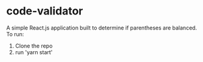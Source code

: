 # code-validator
A simple React.js application built to determine if parentheses are balanced. 
To run:
1. Clone the repo
2. run 'yarn start'

